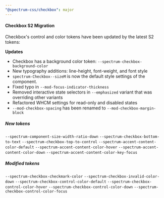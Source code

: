 ```yaml
---
"@spectrum-css/checkbox": major
---
```


#### Checkbox S2 Migration

Checkbox's control and color tokens have been updated by the latest S2 tokens:

**Updates**

- Checkbox has a background color token: `--spectrum-checkbox-background-color`
- New typography additions: line-height, font-weight, and font style
- `spectrum-Checkbox--sizeM` is now the default style settings of the component.
- Fixed typo in `--mod-focus-indicator-thickness`
- Removed interactive state selectors in `--emphasized` variant that was overriding other variants
- Refactored WHCM settings for read-only and disabled states
- `--mod-checkbox-spacing` has been renamed to `--mod-checkbox-margin-block`

##### New tokens

`--spectrum-component-size-width-ratio-down`
`--spectrum-checkbox-bottom-to-text`
`--spectrum-checkbox-top-to-control`
`--spectrum-accent-content-color-default`
`--spectrum-accent-content-color-hover`
`--spectrum-accent-content-color-down`
`--spectrum-accent-content-color-key-focus`

##### Modified tokens

`--spectrum-checkbox-checkmark-color`
`--spectrum-checkbox-invalid-color-down`
`--spectrum-checkbox-control-color-default`
`--spectrum-checkbox-control-color-hover`
`--spectrum-checkbox-control-color-down`
`--spectrum-checkbox-control-color-focus`
